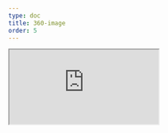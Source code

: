 ```yaml
---
type: doc
title: 360-image
order: 5
---
```


<iframe class="editor" src="https://grimoiregl.github.io/grimoire.gl-example#360-image"></iframe>

